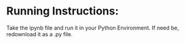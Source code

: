 # Running Instructions:
Take the ipynb file and run it in your Python Environment. If need be, redownload it as a .py file.
